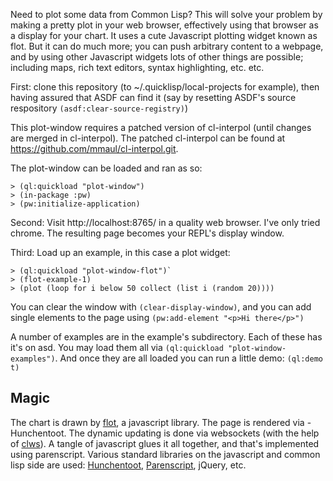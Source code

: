 Need to plot some data from Common Lisp?  This will solve your problem
by making a pretty plot in your web browser, effectively using that
browser as a display for your chart.  It uses a cute Javascript
plotting widget known as flot.  But it can do much more; you can push
arbitrary content to a webpage, and by using other Javascript widgets
lots of other things are possible; including maps, rich text editors,
syntax highlighting, etc. etc.

First: clone this repository (to ~/.quicklisp/local-projects for example),
then having assured that ASDF can find it (say by resetting ASDF's source respository `(asdf:clear-source-registry)`)

This plot-window requires a patched version of cl-interpol (until changes are merged in cl-interpol). The patched cl-interpol can be found at https://github.com/mmaul/cl-interpol.git. 

The plot-window can be loaded and ran as so:
```common-lisp
> (ql:quickload "plot-window")
> (in-package :pw)
> (pw:initialize-application)
```

Second: Visit http://localhost:8765/ in a quality web browser. I've only tried chrome.
The resulting page becomes your REPL's display window.

Third: Load up an example, in this case a plot widget:
```common-lisp
> (ql:quickload "plot-window-flot")`
> (flot-example-1)
> (plot (loop for i below 50 collect (list i (random 20))))
```

You can clear the window with `(clear-display-window)`, and you can add single elements to the page using `(pw:add-element "<p>Hi there</p>")`

A number of examples are in the example's subdirectory.  Each of these has it's on asd.  You may load them all via `(ql:quickload "plot-window-examples")`.  And once they are all loaded you can run a little demo: `(ql:demo t)`

Magic
-----

The chart is drawn by [flot](http://www.flotcharts.org/), a javascript
library.  The page is rendered via -Hunchentoot.  The dynamic updating
is done via websockets (with the help of
[clws](http://www.cliki.net/clws)).  A tangle of javascript glues it
all together, and that's implemented using parenscript.  Various
standard libraries on the javascript and common lisp side are used:
[Hunchentoot](http://weitz.de/hunchentoot/),
[Parenscript](http://common-lisp.net/project/parenscript/), jQuery,
etc.
